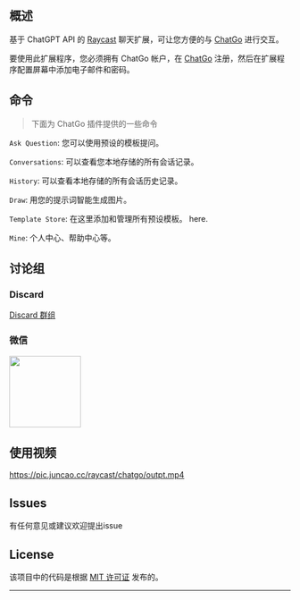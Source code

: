 ## 概述

基于 ChatGPT API 的 [Raycast](https://raycast.com/) 聊天扩展，可让您方便的与 [ChatGo](http://www.chatgo.pro/) 进行交互。

要使用此扩展程序，您必须拥有 ChatGo 帐户，在 [ChatGo](http://www.chatgo.pro/) 注册，然后在扩展程序配置屏幕中添加电子邮件和密码。

## 命令
> 下面为 ChatGo 插件提供的一些命令

`Ask Question`: 您可以使用预设的模板提问。

`Conversations`: 可以查看您本地存储的所有会话记录。

`History`: 可以查看本地存储的所有会话历史记录。

`Draw`: 用您的提示词智能生成图片。

`Template Store`: 在这里添加和管理所有预设模板。
here.

`Mine`: 个人中心、帮助中心等。


## 讨论组
### Discard
[Discard 群组](https://discord.gg/BQWU9fePM2)

### 微信
<img src="https://pic.juncao.cc/raycast/chatgo/wechat.jpg" height="128">

## 使用视频
https://pic.juncao.cc/raycast/chatgo/outpt.mp4


## Issues
有任何意见或建议欢迎提出issue

## License
该项目中的代码是根据 [MIT 许可证](LICENSE) 发布的。

---
